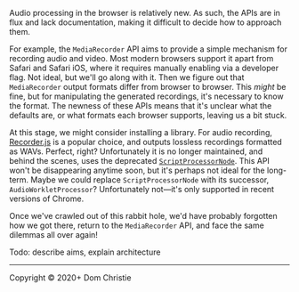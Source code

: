 Audio processing in the browser is relatively new. As such, the APIs are in flux and lack documentation, making it difficult to decide how to approach them.

For example, the `MediaRecorder` API aims to provide a simple mechanism for recording audio and video. Most modern browsers support it apart from Safari and Safari iOS, where it requires manually enabling via a developer flag. Not ideal, but we'll go along with it. Then we figure out that `MediaRecorder` output formats differ from browser to browser. This _might_ be fine, but for manipulating the generated recordings, it's necessary to know the format. The newness of these APIs means that it's unclear what the defaults are, or what formats each browser supports, leaving us a bit stuck.

At this stage, we might consider installing a library. For audio recording, [Recorder.js](https://github.com/mattdiamond/Recorderjs) is a popular choice, and outputs lossless recordings formatted as WAVs. Perfect, right? Unfortunately it is no longer maintained, and behind the scenes, uses the deprecated [`ScriptProcessorNode`](https://developer.mozilla.org/en-US/docs/Web/API/ScriptProcessorNode). This API won't be disappearing anytime soon, but it's perhaps not ideal for the long-term. Maybe we could replace `ScriptProcessorNode` with its successor, `AudioWorkletProcessor`? Unfortunately not—it's only supported in recent versions of Chrome.

Once we've crawled out of this rabbit hole, we'd have probably forgotten how we got there, return to the `MediaRecorder` API, and face the same dilemmas all over again!

Todo: describe aims, explain architecture

---

Copyright © 2020+ Dom Christie

